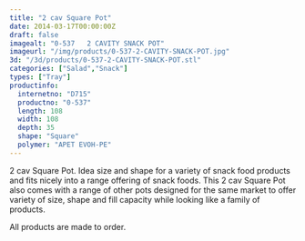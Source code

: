 ```yaml
---
title: "2 cav Square Pot"
date: 2014-03-17T00:00:00Z
draft: false
imagealt: "0-537   2 CAVITY SNACK POT"
imageurl: "/img/products/0-537-2-CAVITY-SNACK-POT.jpg"
3d: "/3d/products/0-537-2-CAVITY-SNACK-POT.stl"
categories: ["Salad","Snack"]
types: ["Tray"]
productinfo:
  internetno: "D715"
  productno: "0-537"
  length: 108
  width: 108
  depth: 35
  shape: "Square"
  polymer: "APET EVOH-PE"
---
```

2 cav Square Pot. Idea size and shape for a variety of snack food products and fits nicely into a range offering of snack foods. This 2 cav Square Pot also comes with a range of other pots designed for the same market to offer variety of size, shape and fill capacity while looking like a family of products.

All products are made to order.